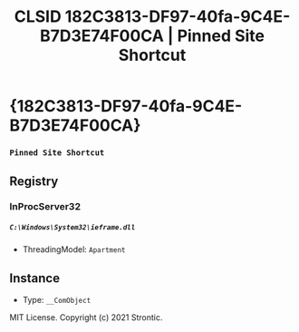 ﻿---
title: "CLSID 182C3813-DF97-40fa-9C4E-B7D3E74F00CA | Pinned Site Shortcut"
excerpt: What is COM-Object CLSID 182C3813-DF97-40fa-9C4E-B7D3E74F00CA?
---

# {182C3813-DF97-40fa-9C4E-B7D3E74F00CA}

### `Pinned Site Shortcut`

## Registry


### InProcServer32

##### `C:\Windows\System32\ieframe.dll`
* ThreadingModel: `Apartment`

## Instance

* Type: `__ComObject`

MIT License. Copyright (c) 2021 Strontic.


